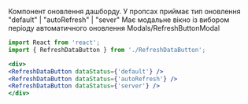 Компонент оновлення дашборду. У пропсах приймає тип оновлення "default" | "autoRefresh" | "sever" 
Має модальне вікно із вибором періоду автоматичного оновлення Modals/RefreshButtonModal

```jsx
import React from 'react';
import { RefreshDataButton } from './RefreshDataButton';

<div>
<RefreshDataButton dataStatus={'default'} />
<RefreshDataButton dataStatus={'autoRefresh'} />
<RefreshDataButton dataStatus={'server'} />
</div>
```
